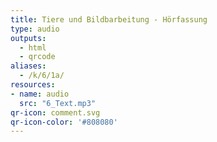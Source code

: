 ```yaml
---
title: Tiere und Bildbarbeitung - Hörfassung
type: audio
outputs:
  - html
  - qrcode
aliases:
  - /k/6/1a/
resources:
- name: audio
  src: "6_Text.mp3"
qr-icon: comment.svg
qr-icon-color: '#808080'
---
```

